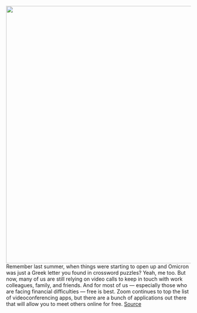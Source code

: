 <img src='https://cdn.vox-cdn.com/thumbor/OgIzBK0udtxm3o22glpamJbF30k=/0x0:3000x2000/1200x800/filters:focal(1260x760:1740x1240)/cdn.vox-cdn.com/uploads/chorus_image/image/66922525/VRG_ILL_4947_Zoom_secure_call.5.jpg' width='700px' /><br/>
Remember last summer, when things were starting to open up and Omicron was just a Greek letter you found in crossword puzzles? Yeah, me too. But now, many of us are still relying on video calls to keep in touch with work colleagues, family, and friends. And for most of us — especially those who are facing financial difficulties — free is best. Zoom continues to top the list of videoconferencing apps, but there are a bunch of applications out there that will allow you to meet others online for free.
<a href='https://www.theverge.com/21286781/best-video-call-apps-free'> Source <a/>